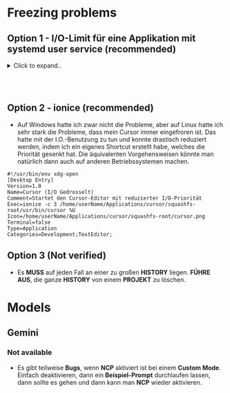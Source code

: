 # Freezing problems


## Option 1 - I/O-Limit für eine Applikation mit systemd user service (recommended)

<details><summary>Click to expand..</summary>

### 1. **Standard: Physisches Blockdevice rausfinden**

Wenn du keine verschlüsselte Partition hast, finde das Device deiner App so:

```bash
# Pfad zur ausführbaren Datei anpassen
APP_PATH="/pfad/zur/app"

# Geräte-Device herausfinden
DEVICE=$(df "$APP_PATH" | tail -1 | awk '{print $1}')

# Major:Minor ID herausfinden
DEVICE_ID=$(lsblk -no MAJ:MIN "$DEVICE")

echo "Physisches Device: $DEVICE_ID"
```

---

### 2. **Bei LUKS/dm-crypt verschlüsselten Partitionen (z.B. /dev/mapper/cryptdata):**

Weil systemd I/O-Limits nur auf physische Geräte wirken, musst du das **unterliegende echte Blockdevice** finden.

```bash
# Zunächst Mount-Device für deine App herausfinden
APP_PATH="/pfad/zur/app"
MOUNT_DEVICE=$(df "$APP_PATH" | tail -1 | awk '{print $1}')

# Das könnte /dev/mapper/cryptdata sein – find das physische Device drunter
lsblk -o NAME,MAJ:MIN,TYPE,MOUNTPOINT -r | grep "$MOUNT_DEVICE" -A 5
```

Du bekommst eine Baumstruktur. Beispiel:

```
nvme0n1p3 249:3 part
cryptdata 242:0 crypt /home
```

**Wichtig:**

* `cryptdata` ist virtuell (dm-crypt).
* Das darunter liegende physische Device ist `nvme0n` mit Major\:Minor `249:3`.

Nutze also immer das **untere physische Device (Partition)**, nicht das virtuelle.

---

### 3. **systemd user service Datei erstellen:**

Pfad:
`~/.config/systemd/user/cursor-throttled.service`

Inhalt:

```ini
[Unit]
Description=Cursor Editor mit I/O Limit

[Service]
ExecStart=/pfad/zur/app
# Physisches Blockdevice hier setzen (z.B. 249:3)
IOReadBandwidthMax=249:3 1M
IOWriteBandwidthMax=249:3 1M
Restart=on-failure

[Install]
WantedBy=default.target
```

---

### 4. **Service aktivieren und starten:**

```bash
systemctl --user daemon-reload
systemctl --user start cursor-throttled.service
```

Optional Autostart:

```bash
systemctl --user enable cursor-throttled.service
```

---

### 5. **Logs prüfen:**

```bash
journalctl --user -u cursor-throttled.service -f
```

---

### ⚠️ **Wichtig:**

* **Nur mit dem echten physischen Device (Major\:Minor) funktioniert I/O-Limiting!**
* Bei verschlüsselten Partitionen musst du das echte Gerät finden, nicht den Mapper.
* Der Wert für `IOReadBandwidthMax` und `IOWriteBandwidthMax` ist eine Kombination aus Major\:Minor und der Bandbreite (z.B. `249:3 1M` für 1 Megabyte pro Sekunde).
* System muss `cgroups v2` nutzen (Ubuntu 20.04+ mit neueren Kerneln).


### Werte ändern bei BedaRF UND NEUSTARTEN MIT:
```shell
systemctl --user daemon-reload
systemctl --user restart cursor-throttled.service
```


</details>

<br><br>

## Option 2 - ionice (recommended)
- Auf Windows hatte ich zwar nicht die Probleme, aber auf Linux hatte ich sehr stark die Probleme, dass mein Cursor immer eingefroren ist. Das hatte mit der I.O.-Benutzung zu tun und konnte drastisch reduziert werden, indem ich ein eigenes Shortcut erstellt habe, welches die Priorität gesenkt hat. Die äquivalenten Vorgehensweisen könnte man natürlich dann auch auf anderen Betriebssystemen machen.
```
#!/usr/bin/env xdg-open
[Desktop Entry]
Version=1.0
Name=Cursor (I/O Gedrosselt)
Comment=Startet den Cursor-Editor mit reduzierter I/O-Priorität
Exec=ionice -c 3 /home/userName/Applications/cursor/squashfs-root/usr/bin/cursor %U
Icon=/home/userName/Applications/cursor/squashfs-root/cursor.png
Terminal=false
Type=Application
Categories=Development;TextEditor;
```





## Option 3 (Not verified)
- Es **MUSS** auf jeden Fall an einer zu großen **HISTORY** liegen. **FÜHRE AUS**, die ganze **HISTORY** von einem **PROJEKT** zu löschen.


# Models

## Gemini

### Not available
- Es gibt teilweise **Bugs**, wenn **NCP** aktiviert ist bei einem **Custom Mode**. Einfach deaktivieren, dann ein **Beispiel-Prompt** durchlaufen lassen, dann sollte es gehen und dann kann man **NCP** wieder aktivieren.
